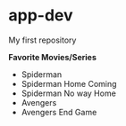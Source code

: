 # app-dev
My first repository

**Favorite Movies/Series**
- Spiderman
- Spiderman Home Coming
- Spiderman No way Home
- Avengers
- Avengers End Game
